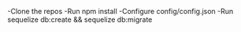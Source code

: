
-Clone the repos
-Run npm install
-Configure config/config.json
-Run sequelize db:create && sequelize db:migrate



